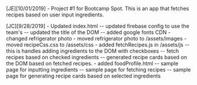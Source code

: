 [JE][10/01/2019] - Project #1 for Bootcamp Spot. This is an app that fetches recipes based on user input ingredients.

[JC][9/28/2019] - Updated index.html -- updated firebase config to use the team's -- updated the title of the DOM -- added google fonts CDN - changed refrigerator photo - moved refrigerator photo to /assets/images - moved recipeCss.css to /assets/css - added fetchRecipes.js in /assets/js -- this is handles adding ingredients to the DOM with checkboxes -- fetch recipes based on checked ingredients -- generated recipe cards based on the DOM based on fetched recipes. - added foodProfile.html -- sample page for inputting ingredients -- sample page for fetching recipes -- sample page for generating recipe cards based on selected ingredients

